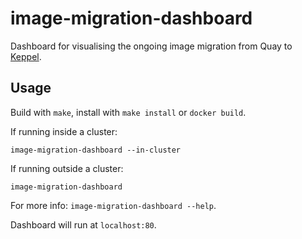 # image-migration-dashboard

Dashboard for visualising the ongoing image migration from Quay to
[Keppel](https://github.com/sapcc/keppel).

## Usage

Build with `make`, install with `make install` or `docker build`.

If running inside a cluster:

```
image-migration-dashboard --in-cluster
```

If running outside a cluster:

```
image-migration-dashboard
```

For more info: `image-migration-dashboard --help`.

Dashboard will run at `localhost:80`.
